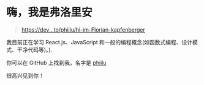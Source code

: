 # 嗨，我是弗洛里安

> [https://dev . to/phiilu/hi-im-Florian-kapfenberger](https://dev.to/phiilu/hi-im-florian-kapfenberger)

我目前正在学习 React.js、JavaScript 和一般的编程概念(如函数式编程、设计模式、干净代码等)。).

你可以在 GitHub 上找到我，名字是 [phiilu](https://github.com/phiilu)

很高兴见到你！
